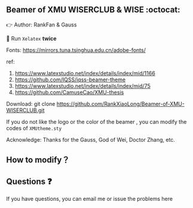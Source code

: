 ## Beamer of  XMU WISERCLUB & WISE :octocat:

:point_right: Author: RankFan & Gauss

:dart: Run `Xelatex` **twice**

Fonts: https://mirrors.tuna.tsinghua.edu.cn/adobe-fonts/

ref:

1. https://www.latexstudio.net/index/details/index/mid/1166
2. https://github.com/IQSS/iqss-beamer-theme
3. https://www.latexstudio.net/index/details/index/mid/75
4. https://github.com/CamuseCao/XMU-thesis

Download: git clone https://github.com/RankXiaoLong/Beamer-of-XMU-WISERCLUB.git

If you do not like the logo or the color of the beamer , you can modify the codes of `XMUtheme.sty`

Acknowledge: Thanks for the Gauss, God of Wei, Doctor Zhang, etc.

## How to modify？


## Questions :question:
If you have questions, you can email me or issue the problems here
